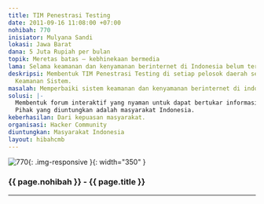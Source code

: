 ```yaml
---
title: TIM Penestrasi Testing
date: 2011-09-16 11:08:00 +07:00
nohibah: 770
inisiator: Mulyana Sandi
lokasi: Jawa Barat
dana: 5 Juta Rupiah per bulan
topik: Meretas batas – kebhinekaan bermedia
lama: Selama keamanan dan kenyamanan berinternet di Indonesia belum terpenuhi
deskripsi: Membentuk TIM Penestrasi Testing di setiap pelosok daerah sebagai TIM Testing
  Keamanan Sistem.
masalah: Memperbaiki sistem keamanan dan kenyamanan berinternet di indonesia.
solusi: |-
  Membentuk forum interaktif yang nyaman untuk dapat bertukar informasi dan konsultasi.
  Pihak yang diuntungkan adalah masyarakat Indonesia.
keberhasilan: Dari kepuasan masyarakat.
organisasi: Hacker Community
diuntungkan: Masyarakat Indonesia
layout: hibahcmb
---
```


![770](/static/img/hibahcmb/770.png){: .img-responsive }{: width="350" }

### {{ page.nohibah }} - {{ page.title }}

---
